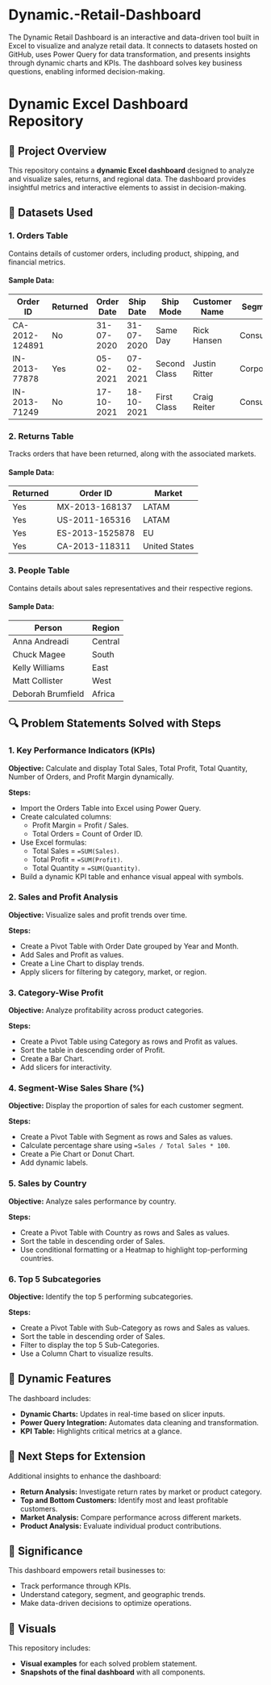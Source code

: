 # Dynamic.-Retail-Dashboard
The Dynamic Retail Dashboard is an interactive and data-driven tool built in Excel to visualize and analyze retail data. It connects to datasets hosted on GitHub, uses Power Query for data transformation, and presents insights through dynamic charts and KPIs. The dashboard solves key business questions, enabling informed decision-making.

# Dynamic Excel Dashboard Repository

## 📌 Project Overview

This repository contains a **dynamic Excel dashboard** designed to analyze and visualize sales, returns, and regional data. The dashboard provides insightful metrics and interactive elements to assist in decision-making.

## 📂 Datasets Used

### 1. Orders Table

Contains details of customer orders, including product, shipping, and financial metrics.

#### Sample Data:

| Order ID       | Returned | Order Date | Ship Date  | Ship Mode    | Customer Name | Segment   | Country       | Market | Sales   | Profit  | Discount |
| -------------- | -------- | ---------- | ---------- | ------------ | ------------- | --------- | ------------- | ------ | ------- | ------- | -------- |
| CA-2012-124891 | No       | 31-07-2020 | 31-07-2020 | Same Day     | Rick Hansen   | Consumer  | United States | US     | 2309.65 | 762.18  | 0        |
| IN-2013-77878  | Yes      | 05-02-2021 | 07-02-2021 | Second Class | Justin Ritter | Corporate | Australia     | APAC   | 3709.40 | -288.77 | 0.1      |
| IN-2013-71249  | No       | 17-10-2021 | 18-10-2021 | First Class  | Craig Reiter  | Consumer  | Australia     | APAC   | 5175.17 | 919.97  | 0.1      |

### 2. Returns Table

Tracks orders that have been returned, along with the associated markets.

#### Sample Data:

| Returned | Order ID        | Market        |
| -------- | --------------- | ------------- |
| Yes      | MX-2013-168137  | LATAM         |
| Yes      | US-2011-165316  | LATAM         |
| Yes      | ES-2013-1525878 | EU            |
| Yes      | CA-2013-118311  | United States |

### 3. People Table

Contains details about sales representatives and their respective regions.

#### Sample Data:

| Person            | Region  |
| ----------------- | ------- |
| Anna Andreadi     | Central |
| Chuck Magee       | South   |
| Kelly Williams    | East    |
| Matt Collister    | West    |
| Deborah Brumfield | Africa  |

## 🔍 Problem Statements Solved with Steps

### 1. Key Performance Indicators (KPIs)

**Objective:** Calculate and display Total Sales, Total Profit, Total Quantity, Number of Orders, and Profit Margin dynamically.

**Steps:**

- Import the Orders Table into Excel using Power Query.
- Create calculated columns:
  - Profit Margin = Profit / Sales.
  - Total Orders = Count of Order ID.
- Use Excel formulas:
  - Total Sales = `=SUM(Sales)`.
  - Total Profit = `=SUM(Profit)`.
  - Total Quantity = `=SUM(Quantity)`.
- Build a dynamic KPI table and enhance visual appeal with symbols.

### 2. Sales and Profit Analysis

**Objective:** Visualize sales and profit trends over time.

**Steps:**

- Create a Pivot Table with Order Date grouped by Year and Month.
- Add Sales and Profit as values.
- Create a Line Chart to display trends.
- Apply slicers for filtering by category, market, or region.

### 3. Category-Wise Profit

**Objective:** Analyze profitability across product categories.

**Steps:**

- Create a Pivot Table using Category as rows and Profit as values.
- Sort the table in descending order of Profit.
- Create a Bar Chart.
- Add slicers for interactivity.

### 4. Segment-Wise Sales Share (%)

**Objective:** Display the proportion of sales for each customer segment.

**Steps:**

- Create a Pivot Table with Segment as rows and Sales as values.
- Calculate percentage share using `=Sales / Total Sales * 100`.
- Create a Pie Chart or Donut Chart.
- Add dynamic labels.

### 5. Sales by Country

**Objective:** Analyze sales performance by country.

**Steps:**

- Create a Pivot Table with Country as rows and Sales as values.
- Sort the table in descending order of Sales.
- Use conditional formatting or a Heatmap to highlight top-performing countries.

### 6. Top 5 Subcategories

**Objective:** Identify the top 5 performing subcategories.

**Steps:**

- Create a Pivot Table with Sub-Category as rows and Sales as values.
- Sort the table in descending order of Sales.
- Filter to display the top 5 Sub-Categories.
- Use a Column Chart to visualize results.

## 🚀 Dynamic Features

The dashboard includes:

- **Dynamic Charts:** Updates in real-time based on slicer inputs.
- **Power Query Integration:** Automates data cleaning and transformation.
- **KPI Table:** Highlights critical metrics at a glance.

## 📌 Next Steps for Extension

Additional insights to enhance the dashboard:

- **Return Analysis:** Investigate return rates by market or product category.
- **Top and Bottom Customers:** Identify most and least profitable customers.
- **Market Analysis:** Compare performance across different markets.
- **Product Analysis:** Evaluate individual product contributions.

## 🎯 Significance

This dashboard empowers retail businesses to:

- Track performance through KPIs.
- Understand category, segment, and geographic trends.
- Make data-driven decisions to optimize operations.

## 📸 Visuals

This repository includes:

- **Visual examples** for each solved problem statement.
- **Snapshots of the final dashboard** with all components.

##

